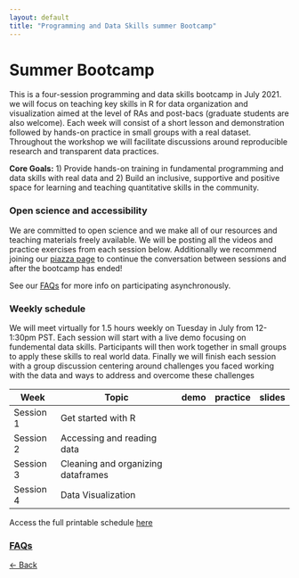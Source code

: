 ```yaml
---
layout: default
title: "Programming and Data Skills summer Bootcamp"
---
```


# Summer Bootcamp
This is a four-session programming and data skills bootcamp in July 2021. we will focus on teaching key skills in R for data organization and visualization aimed at the level of RAs and post-bacs (graduate students are also welcome). Each week will consist of a short lesson and demonstration followed by hands-on practice in small groups with a real dataset. Throughout the workshop we will facilitate discussions around reproducible research and transparent data practices. 

**Core Goals:** 1) Provide hands-on training in fundamental programming and data skills with real data and 2) Build an inclusive, supportive and positive space for learning and teaching quantitative skills in the community. 

### Open science and accessibility
We are committed to open science and we make all of our resources and teaching materials freely available. We will be posting all the videos and practice exercises from each session below. Additionally we recommend joining our [piazza page](piazza.com/berkeley/summer2021/psychbootcamp) to continue the conversation between sessions and after the bootcamp has ended!  

See our [FAQs](https://ucb-psychology-quack.github.io/site/summer_bootcamp/FAQs) for more info on participating asynchronously.

### Weekly schedule

We will meet virtually for 1.5 hours weekly on Tuesday in July from 12-1:30pm PST. 
Each session will start with a live demo focusing on fundemental data skills. Participants will then work together in small groups to apply these skills to real world data. Finally we will finish each session with a group discussion centering around challenges you faced working with the data and ways to address and overcome these challenges

|  Week | Topic | demo  |  practice | slides| 
| ------|-------|------- |  ------|-------|
| Session 1|Get started with R| | | |
| Session 2|Accessing and reading data| | | |
| Session 3|Cleaning and organizing dataframes| | | |
| Session 4|Data Visualization| | | |

Access the full printable schedule [here](2021_bootcampschedule.png)

### [FAQs](https://ucb-psychology-quack.github.io/site/summer_bootcamp/FAQs)

[<- Back](https://ucb-psychology-quack.github.io/site)
